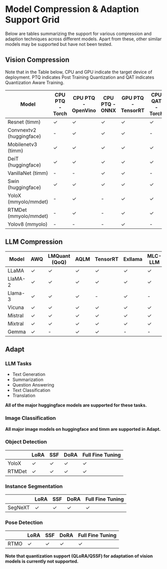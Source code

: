 # Model Compression & Adaption Support Grid

Below are tables summarizing the support for various compression and adaption techniques across different models. Apart from these, other similar models may be supported but have not been tested. 

## Vision Compression

Note that in the Table below, CPU and GPU indicate the target device of deployment. PTQ indicates Post Training Quantization and QAT indicates Quantization Aware Training.

| Model              | CPU PTQ - Torch | CPU PTQ - OpenVino | CPU PTQ - ONNX | GPU PTQ - TensorRT | CPU QAT - Torch | Knowledge Distillation | Structured Pruning | CPU QAT - OpenVino |
|------------------------------|-----------------|--------------------|----------------|--------------------|-----------------|------------------------|--------------------|--------------------|
| Resnet (timm)                | ✓               | ✓                  | ✓              | ✓                  | ✓               | ✓                      | ✓                  | ✓                  |
| Convnextv2 (huggingface)     | -               | ✓                  | ✓              | ✓                  | -               | ✓                      | ✓                  | ✓                  |
| Mobilenetv3 (timm)           | ✓               | ✓                  | ✓              | ✓                  | ✓               | ✓                      | ✓                  | ✓                  |
| DeiT (huggingface)           | ✓               | ✓                  | ✓              | ✓                  | ✓               | ✓                      | ✓                  | ✓                  |
| VanillaNet (timm)            | -               | -                  | ✓              | ✓                  | -               | ✓                      | ✓                  | ✓                  |
| Swin (huggingface)           | ✓               | ✓                  | ✓              | ✓                  | ✓               | ✓                      | ✓                  | ✓                  |
| YoloX (mmyolo/mmdet)         | -               | ✓                  | -              | ✓                  | ✓               | ✓                      | ✓                  | -                  |
| RTMDet (mmyolo/mmdet)        | -               | ✓                  | -              | ✓                  | ✓               | ✓                      | -                  | -                  |
| Yolov8 (mmyolo)              | -               | -                  | -              | ✓                  | -               | ✓                      | -                  | -                  |

## LLM Compression

| Model   	| AWQ 	| LMQuant (QoQ) 	| AQLM 	| TensorRT 	| Exllama 	| MLC-LLM 	| FLAP 	|
|---------	|-----	|---------------	|------	|----------	|---------	|---------	|------	|
| LLaMA   	| ✓   	| ✓             	| ✓    	| ✓        	| ✓       	| ✓       	| ✓    	|
| LlaMA-2 	| ✓   	| ✓             	| ✓    	| ✓        	| ✓       	| ✓       	| ✓    	|
| Llama-3 	| ✓   	| ✓             	| ✓    	| -        	| ✓       	| -       	| ✓    	|
| Vicuna  	| ✓   	| ✓             	| ✓    	| ✓        	| ✓       	| ✓       	| ✓    	|
| Mistral 	| ✓   	| ✓             	| ✓    	| ✓        	| ✓       	| ✓       	| ✓    	|
| Mixtral 	| ✓   	| ✓             	| ✓    	| ✓        	| ✓       	| ✓       	| ✓    	|
| Gemma   	| ✓   	| -             	| ✓    	| ✓        	| -       	| -       	| -    	|

## Adapt

### LLM Tasks 
<ul>
<li> Text Generation </li>
<li> Summarization </li>
<li> Question Answering </li>
<li> Text Classification </li>
<li>Translation </li>
</ul> 

**All of the major huggingface models are supported for these tasks.**

### Image Classification

**All major image models on huggingface and timm are supported in Adapt.**

### Object Detection
| | LoRA | SSF | DoRA | Full Fine Tuning |
|---------|------------------|---------------------|--------------------|--------------------| 
| YoloX | ✓ | ✓ | ✓ | ✓ |
| RTMDet | ✓ | ✓ | ✓ | ✓ |

### Instance Segmentation
| | LoRA | SSF | DoRA | Full Fine Tuning |
|---------|------------------|---------------------|--------------------|--------------------| 
| SegNeXT | ✓ | ✓ | ✓ | ✓ |

### Pose Detection
| | LoRA | SSF | DoRA | Full Fine Tuning |
|---------|------------------|---------------------|--------------------|--------------------| 
| RTMO | ✓ | ✓ | ✓ | ✓ |

**Note that quantization support (QLoRA/QSSF) for adaptation of vision models is currently not supported.**

